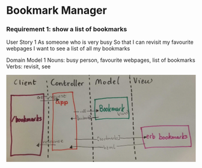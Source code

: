 # Bookmark Manager

### Requirement 1: show a list of bookmarks

  User Story 1
As someone who is very busy
So that I can revisit my favourite webpages
I want to see a list of all my bookmarks

  Domain Model 1
Nouns: busy person, favourite webpages, list of bookmarks
Verbs: revisit, see

![Bookmark Manager Domain Model](./public/images/bookmark_manager_1.png)
